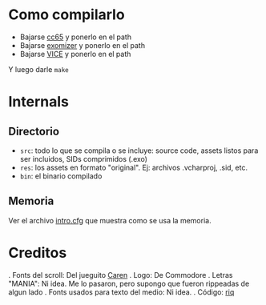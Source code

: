 # Como compilarlo

- Bajarse [cc65](http://cc65.github.io/cc65/) y ponerlo en el path
- Bajarse [exomizer](http://hem.bredband.net/magli143/exo/) y ponerlo en el path
- Bajarse [VICE](http://vice-emu.sourceforge.net/) y ponerlo en el path

Y luego darle `make`


# Internals

## Directorio

- `src`: todo lo que se compila o se incluye: source code, assets listos para ser incluidos, SIDs comprimidos (.exo)
- `res`: los assets en formato "original". Ej: archivos .vcharproj, .sid, etc.
- `bin`: el binario compilado

## Memoria

Ver el archivo [intro.cfg](intro.cfg) que muestra como se usa la memoria. 


# Creditos

. Fonts del scroll: Del jueguito [Caren](http://csdb.dk/release/?id=141659)
. Logo: De Commodore
. Letras "MANIA": Ni idea. Me lo pasaron, pero supongo que fueron rippeadas de algun lado
. Fonts usados para texto del medio: Ni idea.
. Código: [riq](http://retro.moe/)
